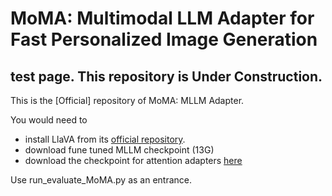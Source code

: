 # MoMA: Multimodal LLM Adapter for Fast Personalized Image Generation

## test page. This repository is Under Construction.

This is the [Official] repository of MoMA: MLLM Adapter. 

You would need to 
+ install LlaVA from its [official repository](https://github.com/haotian-liu/LLaVA).
+ download fune tuned MLLM checkpoint (13G)
+ download the checkpoint for attention adapters [here](https://drive.google.com/file/d/1jLg77aGK3X7X7krQ-yV-eNw5wXApupQo/view?usp=sharing)


Use run_evaluate_MoMA.py as an entrance. 
